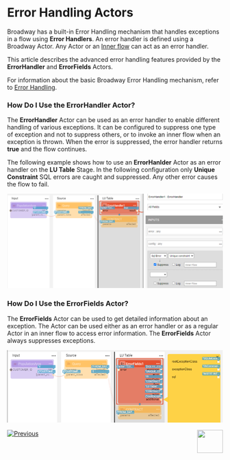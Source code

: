 # Error Handling Actors

Broadway has a built-in Error Handling mechanism that handles exceptions in a flow using **Error Handlers**. An error handler is defined using a Broadway Actor. Any Actor or an [Inner flow](/articles/19_Broadway/22_broadway_flow_inner_flows.md) can act as an error handler. 

This article describes the advanced error handling features provided by the **ErrorHandler** and **ErrorFields** Actors.

For information about the basic Broadway Error Handling mechanism, refer to [Error Handling](/articles/19_Broadway/24_error_handling.md).

### How Do I Use the ErrorHandler Actor?

The **ErrorHandler** Actor can be used as an error handler to enable different handling of various exceptions. It can be configured to suppress one type of exception and not to suppress others, or to invoke an inner flow when an exception is thrown. When the error is suppressed, the error handler returns **true** and the flow continues. 

The following example shows how to use an **ErrorHanlder** Actor as an error handler on the **LU Table** Stage. In the following configuration only **Unique Constraint** SQL errors are caught and suppressed. Any other error causes the flow to fail. 

![image](../images/99_actors_06_1.PNG)

### How Do I Use the ErrorFields Actor?

The **ErrorFields** Actor can be used to get detailed information about an exception. The Actor can be used either as an error handler or as a regular Actor in an inner flow to access error information. The **ErrorFields** Actor always suppresses exceptions. 

![image](../images/99_actors_06_2.PNG)





[![Previous](/articles/images/Previous.png)](05_db_actors.md)[<img align="right" width="60" height="54" src="/articles/images/Next.png">](07_masking_and_sequence_actors.md)
